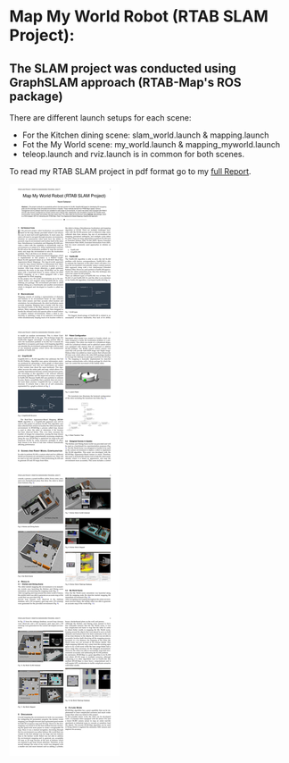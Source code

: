 # Map My World Robot (RTAB SLAM Project): 
## The SLAM project was conducted using GraphSLAM approach (RTAB-Map's ROS package)

There are different launch setups for each scene:

[writeup]:writingup-MapMyWorldRobot.jpg

- For the Kitchen dining scene: slam_world.launch & mapping.launch 
- Fot the My World scene: my_world.launch & mapping_myworld.launch
- teleop.launch and rviz.launch is in common for both scenes.

To read my RTAB SLAM project in pdf format go to my [full Report](writingup-MapMyWorldRobot.pdf).

![writeup]
